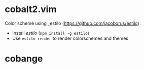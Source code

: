 # cobalt2.vim

Color scheme using _estilo (https://github.com/jacoborus/estilo)

- Install *estilo* (`npm install -g estilo`)
- Use `estilo render` to render colorschemes and themes
# cobange
